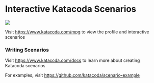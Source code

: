 # Interactive Katacoda Scenarios

[![](http://shields.katacoda.com/katacoda/mpg/count.svg)](https://www.katacoda.com/mpg "Get your profile on Katacoda.com")

Visit https://www.katacoda.com/mpg to view the profile and interactive scenarios

### Writing Scenarios
Visit https://www.katacoda.com/docs to learn more about creating Katacoda scenarios

For examples, visit https://github.com/katacoda/scenario-example
